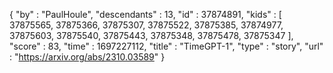 {
  "by" : "PaulHoule",
  "descendants" : 13,
  "id" : 37874891,
  "kids" : [ 37875565, 37875366, 37875307, 37875522, 37875385, 37874977, 37875603, 37875540, 37875443, 37875348, 37875478, 37875347 ],
  "score" : 83,
  "time" : 1697227112,
  "title" : "TimeGPT-1",
  "type" : "story",
  "url" : "https://arxiv.org/abs/2310.03589"
}
